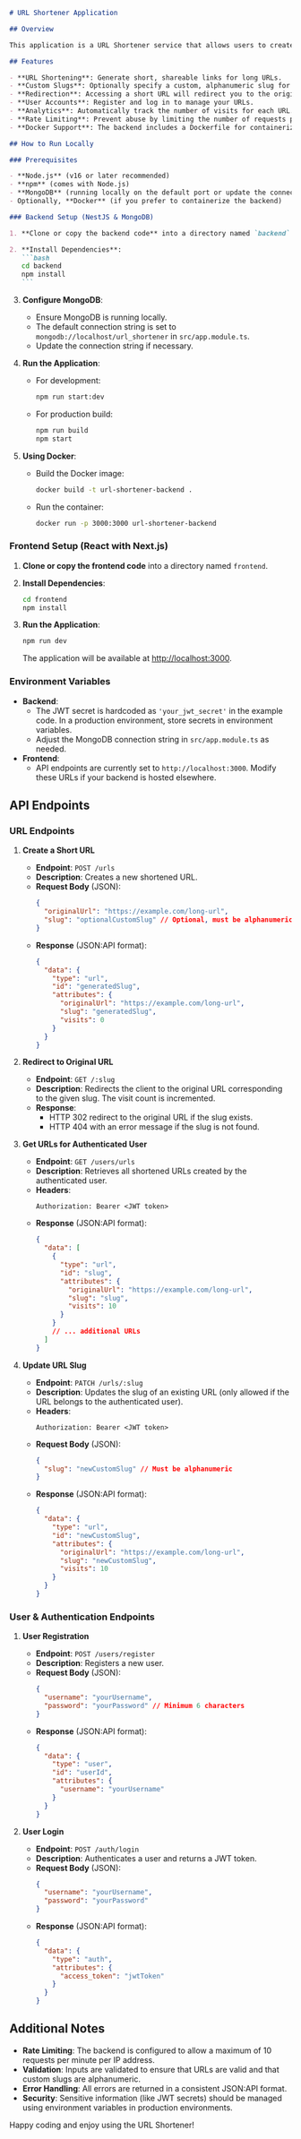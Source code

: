 ````markdown
# URL Shortener Application

## Overview

This application is a URL Shortener service that allows users to create and manage shortened URLs. It is built with a NestJS backend using MongoDB and a React/Next.js frontend. Users can register and log in, create short URLs (with an option to provide a custom slug), view their created URLs in a dashboard, and track the number of visits for each short URL. The app also implements rate limiting and follows a JSON:API-like response format.

## Features

- **URL Shortening**: Generate short, shareable links for long URLs.
- **Custom Slugs**: Optionally specify a custom, alphanumeric slug for your URL.
- **Redirection**: Accessing a short URL will redirect you to the original link while tracking visits.
- **User Accounts**: Register and log in to manage your URLs.
- **Analytics**: Automatically track the number of visits for each URL.
- **Rate Limiting**: Prevent abuse by limiting the number of requests per minute.
- **Docker Support**: The backend includes a Dockerfile for containerization.

## How to Run Locally

### Prerequisites

- **Node.js** (v16 or later recommended)
- **npm** (comes with Node.js)
- **MongoDB** (running locally on the default port or update the connection string accordingly)
- Optionally, **Docker** (if you prefer to containerize the backend)

### Backend Setup (NestJS & MongoDB)

1. **Clone or copy the backend code** into a directory named `backend`.

2. **Install Dependencies**:
   ```bash
   cd backend
   npm install
   ```
````

3. **Configure MongoDB**:

   - Ensure MongoDB is running locally.
   - The default connection string is set to `mongodb://localhost/url_shortener` in `src/app.module.ts`.
   - Update the connection string if necessary.

4. **Run the Application**:

   - For development:
     ```bash
     npm run start:dev
     ```
   - For production build:
     ```bash
     npm run build
     npm start
     ```

5. **Using Docker**:
   - Build the Docker image:
     ```bash
     docker build -t url-shortener-backend .
     ```
   - Run the container:
     ```bash
     docker run -p 3000:3000 url-shortener-backend
     ```

### Frontend Setup (React with Next.js)

1. **Clone or copy the frontend code** into a directory named `frontend`.

2. **Install Dependencies**:

   ```bash
   cd frontend
   npm install
   ```

3. **Run the Application**:
   ```bash
   npm run dev
   ```
   The application will be available at [http://localhost:3000](http://localhost:3000).

### Environment Variables

- **Backend**:
  - The JWT secret is hardcoded as `'your_jwt_secret'` in the example code. In a production environment, store secrets in environment variables.
  - Adjust the MongoDB connection string in `src/app.module.ts` as needed.
- **Frontend**:
  - API endpoints are currently set to `http://localhost:3000`. Modify these URLs if your backend is hosted elsewhere.

## API Endpoints

### URL Endpoints

1. **Create a Short URL**

   - **Endpoint**: `POST /urls`
   - **Description**: Creates a new shortened URL.
   - **Request Body** (JSON):
     ```json
     {
       "originalUrl": "https://example.com/long-url",
       "slug": "optionalCustomSlug" // Optional, must be alphanumeric
     }
     ```
   - **Response** (JSON:API format):
     ```json
     {
       "data": {
         "type": "url",
         "id": "generatedSlug",
         "attributes": {
           "originalUrl": "https://example.com/long-url",
           "slug": "generatedSlug",
           "visits": 0
         }
       }
     }
     ```

2. **Redirect to Original URL**

   - **Endpoint**: `GET /:slug`
   - **Description**: Redirects the client to the original URL corresponding to the given slug. The visit count is incremented.
   - **Response**:
     - HTTP 302 redirect to the original URL if the slug exists.
     - HTTP 404 with an error message if the slug is not found.

3. **Get URLs for Authenticated User**

   - **Endpoint**: `GET /users/urls`
   - **Description**: Retrieves all shortened URLs created by the authenticated user.
   - **Headers**:
     ```
     Authorization: Bearer <JWT token>
     ```
   - **Response** (JSON:API format):
     ```json
     {
       "data": [
         {
           "type": "url",
           "id": "slug",
           "attributes": {
             "originalUrl": "https://example.com/long-url",
             "slug": "slug",
             "visits": 10
           }
         }
         // ... additional URLs
       ]
     }
     ```

4. **Update URL Slug**
   - **Endpoint**: `PATCH /urls/:slug`
   - **Description**: Updates the slug of an existing URL (only allowed if the URL belongs to the authenticated user).
   - **Headers**:
     ```
     Authorization: Bearer <JWT token>
     ```
   - **Request Body** (JSON):
     ```json
     {
       "slug": "newCustomSlug" // Must be alphanumeric
     }
     ```
   - **Response** (JSON:API format):
     ```json
     {
       "data": {
         "type": "url",
         "id": "newCustomSlug",
         "attributes": {
           "originalUrl": "https://example.com/long-url",
           "slug": "newCustomSlug",
           "visits": 10
         }
       }
     }
     ```

### User & Authentication Endpoints

1. **User Registration**

   - **Endpoint**: `POST /users/register`
   - **Description**: Registers a new user.
   - **Request Body** (JSON):
     ```json
     {
       "username": "yourUsername",
       "password": "yourPassword" // Minimum 6 characters
     }
     ```
   - **Response** (JSON:API format):
     ```json
     {
       "data": {
         "type": "user",
         "id": "userId",
         "attributes": {
           "username": "yourUsername"
         }
       }
     }
     ```

2. **User Login**
   - **Endpoint**: `POST /auth/login`
   - **Description**: Authenticates a user and returns a JWT token.
   - **Request Body** (JSON):
     ```json
     {
       "username": "yourUsername",
       "password": "yourPassword"
     }
     ```
   - **Response** (JSON:API format):
     ```json
     {
       "data": {
         "type": "auth",
         "attributes": {
           "access_token": "jwtToken"
         }
       }
     }
     ```

## Additional Notes

- **Rate Limiting**: The backend is configured to allow a maximum of 10 requests per minute per IP address.
- **Validation**: Inputs are validated to ensure that URLs are valid and that custom slugs are alphanumeric.
- **Error Handling**: All errors are returned in a consistent JSON:API format.
- **Security**: Sensitive information (like JWT secrets) should be managed using environment variables in production environments.

Happy coding and enjoy using the URL Shortener!

```

```

